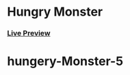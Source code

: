# Hungry Monster

### [Live Preview](https://hossainrabbi.github.io/Hungry-Monster/)
# hungery-Monster-5
